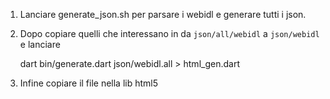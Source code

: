  1. Lanciare generate_json.sh per parsare i webidl e generare tutti i json.

 1. Dopo copiare quelli che interessano in da `json/all/webidl` a `json/webidl` e lanciare 

    dart bin/generate.dart json/webidl.all > html_gen.dart

 1. Infine copiare il file nella lib html5


